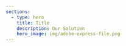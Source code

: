 ```yaml
---
sections:
  - type: hero
    title: Title
    description: Our Solution
    hero_image: img/adobe-express-file.png
---
```

